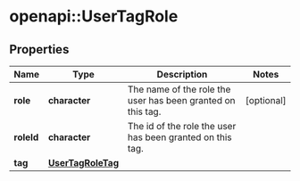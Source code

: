 # openapi::UserTagRole

## Properties
Name | Type | Description | Notes
------------ | ------------- | ------------- | -------------
**role** | **character** | The name of the role the user has been granted on this tag. | [optional] 
**roleId** | **character** | The id of the role the user has been granted on this tag. | 
**tag** | [**UserTagRoleTag**](UserTagRole_tag.md) |  | 


